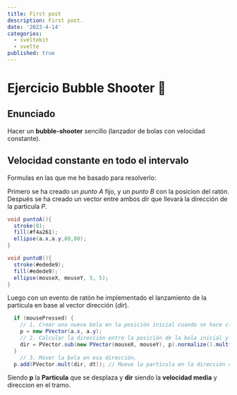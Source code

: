 ```yaml
---
title: First post
description: First post.
date: '2023-4-14'
categories:
  - sveltekit
  - svelte
published: true
---
```


# Ejercicio Bubble Shooter 🔫
## Enunciado
Hacer un **bubble-shooter** sencillo (lanzador de bolas con velocidad constante).

## Velocidad constante en todo el intervalo
Formulas en las que me he basado para resolverlo:


Primero se ha creado un _punto A_ fijo, y un _punto B_ con la posicion del ratón. Después se ha creado un vector entre ambos _dir_ que llevará la dirección de la particula _P_. 
```java
void puntoA(){
  stroke(0);
  fill(#f4a261);
  ellipse(a.x,a.y,80,80);
}

void puntoB(){
  stroke(#edede9);
  fill(#edede9);
  ellipse(mouseX, mouseY, 5, 5);
}
```

Luego con un evento de ratón he implementado el lanzamiento de la particula en base al vector dirección (_dir_).
```java
  if (mousePressed) {
    // 1. Crear una nueva bola en la posición inicial cuando se hace clic.
    p = new PVector(a.x, a.y);
    // 2. Calcular la dirección entre la posición de la bola inicial y la posición del mouse.
    dir = PVector.sub(new PVector(mouseX, mouseY), p).normalize().mult(75);
  }
    // 3. Mover la bola en esa dirección.
  p.add(PVector.mult(dir, dt)); // Mueve la partícula en la dirección calculada
```
Siendo **p** la **Particula** que se desplaza y **dir** siendo la **velocidad media** y direccion en el tramo.